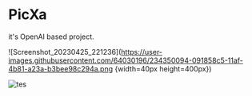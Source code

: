 # PicXa
it's OpenAI based project.

![Screenshot_20230425_221236](https://user-images.githubusercontent.com/64030196/234350094-091858c5-11af-4b81-a23a-b3bee98c294a.png {width=40px height=400px})

![tes](https://user-images.githubusercontent.com/64030196/234353762-6824b9ec-1e82-4478-941f-5f74db203279.png)
